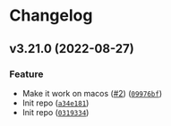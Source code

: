 # Changelog

<!--next-version-placeholder-->

## v3.21.0 (2022-08-27)
### Feature
* Make it work on macos ([#2](https://github.com/bdraco/protobuf-wheel-builder/issues/2)) ([`09976bf`](https://github.com/bdraco/protobuf-wheel-builder/commit/09976bfb369fa79da32bfdf63b8465894a9d319d))
* Init repo ([`a34e181`](https://github.com/bdraco/protobuf-wheel-builder/commit/a34e181c849ee4a6ea70cdc07f85d649b2a8cbca))
* Init repo ([`0319334`](https://github.com/bdraco/protobuf-wheel-builder/commit/0319334a1165841e4e80b2f728fece20f242c6b4))
